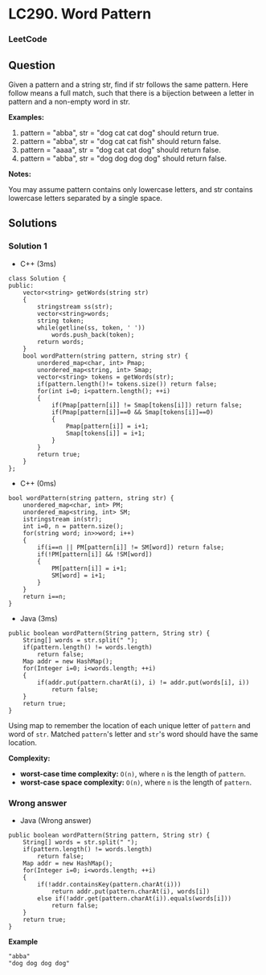 # LC290. Word Pattern

### LeetCode

## Question

Given a pattern and a string str, find if str follows the same pattern.
Here follow means a full match, such that there is a bijection between a letter in pattern and a non-empty word in str.

**Examples:**

1.	pattern = "abba", str = "dog cat cat dog" should return true.
2.	pattern = "abba", str = "dog cat cat fish" should return false.
3.	pattern = "aaaa", str = "dog cat cat dog" should return false.
4.	pattern = "abba", str = "dog dog dog dog" should return false.

**Notes:**

You may assume pattern contains only lowercase letters, and str contains lowercase letters separated by a single space.

## Solutions

### Solution 1

* C++ (3ms)
```
class Solution {
public:
    vector<string> getWords(string str)
    {
        stringstream ss(str);
        vector<string>words;
        string token;
        while(getline(ss, token, ' '))
            words.push_back(token);
        return words;
    }
    bool wordPattern(string pattern, string str) {
        unordered_map<char, int> Pmap;
        unordered_map<string, int> Smap;
        vector<string> tokens = getWords(str);
        if(pattern.length()!= tokens.size()) return false;
        for(int i=0; i<pattern.length(); ++i)
        {
            if(Pmap[pattern[i]] != Smap[tokens[i]]) return false;
            if(Pmap[pattern[i]]==0 && Smap[tokens[i]]==0)
            {
                Pmap[pattern[i]] = i+1;
                Smap[tokens[i]] = i+1;
            }
        }
        return true;
    }
};
```

* C++ (0ms)
```
bool wordPattern(string pattern, string str) {
    unordered_map<char, int> PM;
    unordered_map<string, int> SM;
    istringstream in(str);
    int i=0, n = pattern.size();
    for(string word; in>>word; i++)
    {
        if(i==n || PM[pattern[i]] != SM[word]) return false;
        if(!PM[pattern[i]] && !SM[word])
        {
            PM[pattern[i]] = i+1;
            SM[word] = i+1;
        }
    }
    return i==n;
}
```

* Java (3ms)
```
public boolean wordPattern(String pattern, String str) {
    String[] words = str.split(" ");
    if(pattern.length() != words.length) 
        return false;
    Map addr = new HashMap();
    for(Integer i=0; i<words.length; ++i)
    {
        if(addr.put(pattern.charAt(i), i) != addr.put(words[i], i))
            return false;
    }
    return true;
}
```

Using map to remember the location of each unique letter of `pattern` and word of `str`. Matched `pattern`'s letter and `str`'s word should have the same location.

**Complexity:**

* **worst-case time complexity:** `O(n)`, where `n` is the length of `pattern`.
* **worst-case space complexity:** `O(n)`, where `n` is the length of `pattern`.

### Wrong answer

* Java (Wrong answer)
```
public boolean wordPattern(String pattern, String str) {
    String[] words = str.split(" ");
    if(pattern.length() != words.length) 
        return false;
    Map addr = new HashMap();
    for(Integer i=0; i<words.length; ++i)
    {
        if(!addr.containsKey(pattern.charAt(i)))
            return addr.put(pattern.charAt(i), words[i])
        else if(!addr.get(pattern.charAt(i)).equals(words[i]))
            return false;
    }
    return true;
}
```

**Example**

```
"abba"
"dog dog dog dog"
```
